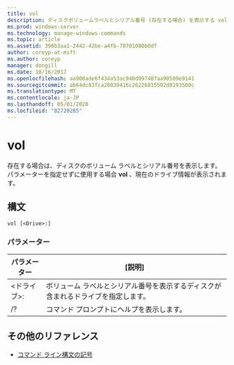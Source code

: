 ```yaml
---
title: vol
description: ディスクボリュームラベルとシリアル番号 (存在する場合) を表示する vol のリファレンストピックです。
ms.prod: windows-server
ms.technology: manage-windows-commands
ms.topic: article
ms.assetid: 398b3aa1-2442-42be-a4fb-78701080b0df
author: coreyp-at-msft
ms.author: coreyp
manager: dongill
ms.date: 10/16/2017
ms.openlocfilehash: aa900ade6f434a53ac940d097407aa90509e9141
ms.sourcegitcommit: ab64dc83fca28039416c26226815502d0193500c
ms.translationtype: MT
ms.contentlocale: ja-JP
ms.lasthandoff: 05/01/2020
ms.locfileid: "82720285"
---
```

# <a name="vol"></a>vol



存在する場合は、ディスクのボリューム ラベルとシリアル番号を表示します。  パラメーターを指定せずに使用する場合 **vol** 、現在のドライブ情報が表示されます。

## <a name="syntax"></a>構文

```
vol [<Drive>:]
```

### <a name="parameters"></a>パラメーター

|パラメーター|[説明]|
|---------|-----------|
|\<ドライブ>:|ボリューム ラベルとシリアル番号を表示するディスクが含まれるドライブを指定します。|
|/?|コマンド プロンプトにヘルプを表示します。|

## <a name="additional-references"></a>その他のリファレンス

- [コマンド ライン構文の記号](command-line-syntax-key.md)